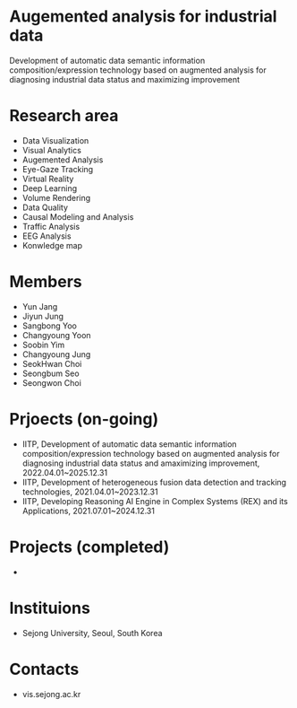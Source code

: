 # Augemented analysis for industrial data
Development of automatic data semantic information composition/expression technology based on augmented analysis for diagnosing industrial data status and maximizing improvement

# Research area
- Data Visualization
- Visual Analytics
- Augemented Analysis
- Eye-Gaze Tracking
- Virtual Reality
- Deep Learning
- Volume Rendering
- Data Quality
- Causal Modeling and Analysis
- Traffic Analysis
- EEG Analysis
- Konwledge map

# Members
- Yun Jang
- Jiyun Jung
- Sangbong Yoo
- Changyoung Yoon
- Soobin Yim
- Changyoung Jung
- SeokHwan Choi
- Seongbum Seo
- Seongwon Choi

# Prjoects (on-going)
- IITP, Development of automatic data semantic information composition/expression technology based on augmented analysis for diagnosing industrial data status and amaximizing improvement, 2022.04.01~2025.12.31
- IITP, Development of heterogeneous fusion data detection and tracking technologies, 2021.04.01~2023.12.31
- IITP, Developing Reasoning AI Engine in Complex Systems (REX) and its Applications, 2021.07.01~2024.12.31

# Projects (completed)
- 

# Instituions
- Sejong University, Seoul, South Korea

# Contacts
- vis.sejong.ac.kr
